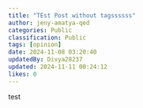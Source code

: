 ```yaml
---
title: "TEst Post without tagssssss"
author: jeny-amatya-qed
categories: Public
classification: Public
tags: [opinion]
date: 2024-11-08 03:20:40 
updatedBy: Divya28237
updated: 2024-11-11 00:24:12 
likes: 0
---
```


test